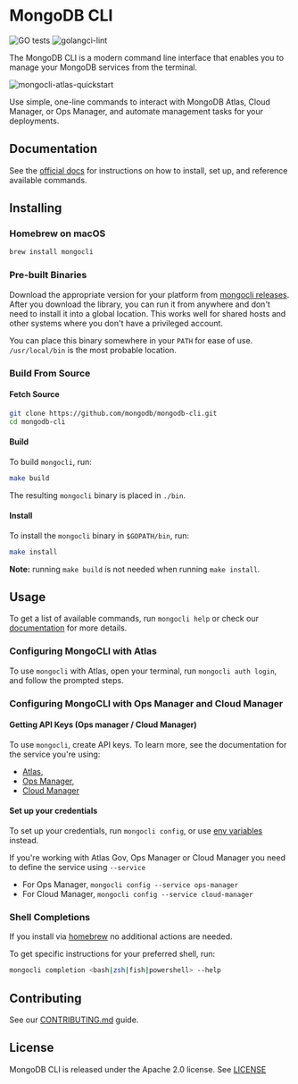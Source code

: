 # MongoDB CLI

![GO tests](https://github.com/mongodb/mongodb-cli/workflows/GO%20tests/badge.svg)
![golangci-lint](https://github.com/mongodb/mongodb-cli/workflows/golangci-lint/badge.svg)

The MongoDB CLI is a modern command line interface that enables you to manage your MongoDB services from the terminal.

![mongocli-atlas-quickstart](https://user-images.githubusercontent.com/461027/126986233-0dd5c82a-2c75-4887-ab66-eb018c59e093.gif)

Use simple, one-line commands to interact with MongoDB Atlas, Cloud Manager, or Ops Manager, and automate management tasks for your deployments.

## Documentation

See the [official docs](https://docs.mongodb.com/mongocli/stable/) for instructions on how to
install, set up, and reference available commands.

## Installing

### Homebrew on macOS

```bash
brew install mongocli
```

### Pre-built Binaries

Download the appropriate version for your platform from [mongocli releases](https://github.com/mongodb/mongodb-cli/releases).
After you download the library, you can run it from anywhere and don't need to install it into a global location.
This works well for shared hosts and other systems where you don't have a privileged account.

You can place this binary somewhere in your `PATH` for ease of use.
`/usr/local/bin` is the most probable location.

### Build From Source

#### Fetch Source

```bash
git clone https://github.com/mongodb/mongodb-cli.git
cd mongodb-cli
```

#### Build

To build `mongocli`, run:

```bash
make build
```

The resulting `mongocli` binary is placed in `./bin`.

#### Install

To install the `mongocli` binary in `$GOPATH/bin`, run:

```bash
make install
```

**Note:** running `make build` is not needed when running `make install`.

## Usage

To get a list of available commands, run `mongocli help`
or check our [documentation](https://docs.mongodb.com/mongocli/master/) for more details.

### Configuring MongoCLI with Atlas
To use `mongocli` with Atlas, open your terminal, run `mongocli auth login`, and follow the prompted steps.

### Configuring MongoCLI with Ops Manager and Cloud Manager

#### Getting API Keys (Ops manager / Cloud Manager)
To use `mongocli`, create API keys. To learn more, see the documentation for the service you're using:
- [Atlas](https://docs.atlas.mongodb.com/configure-api-access/),
- [Ops Manager](https://docs.opsmanager.mongodb.com/current/tutorial/configure-public-api-access/),
- [Cloud Manager](https://docs.cloudmanager.mongodb.com/tutorial/manage-programmatic-api-keys/)

#### Set up your credentials
To set up your credentials, run `mongocli config`, or use [env variables](https://docs.mongodb.com/mongocli/stable/configure/environment-variables/) instead.

If you're working with Atlas Gov, Ops Manager or Cloud Manager you need to define the service using `--service`

- For Ops Manager, `mongocli config --service ops-manager`
- For Cloud Manager, `mongocli config --service cloud-manager`

### Shell Completions

If you install via [homebrew](#hombrew-on-macos) no additional actions are needed.

To get specific instructions for your preferred shell, run:

```bash
mongocli completion <bash|zsh|fish|powershell> --help
```

## Contributing

See our [CONTRIBUTING.md](CONTRIBUTING.md) guide.

## License

MongoDB CLI is released under the Apache 2.0 license. See [LICENSE](LICENSE)
